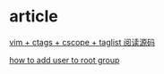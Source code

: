 # article

[vim + ctags + cscope + taglist 阅读源码](https://my.oschina.net/u/554995/blog/59927)

[how to add user to root group](http://www.ehowstuff.com/how-to-add-user-to-root-group-on-centos-5-7/)
